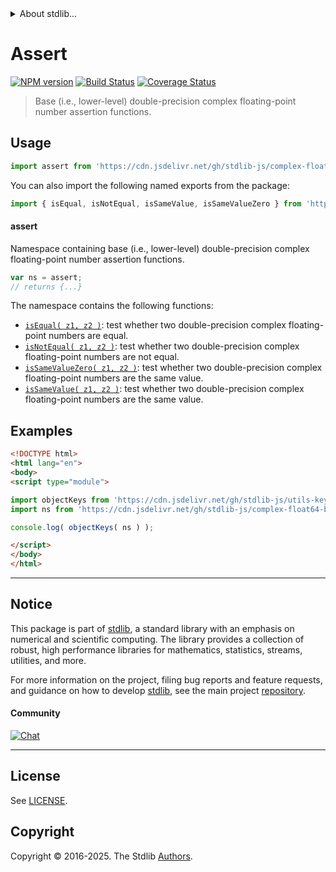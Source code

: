 <!--

@license Apache-2.0

Copyright (c) 2024 The Stdlib Authors.

Licensed under the Apache License, Version 2.0 (the "License");
you may not use this file except in compliance with the License.
You may obtain a copy of the License at

   http://www.apache.org/licenses/LICENSE-2.0

Unless required by applicable law or agreed to in writing, software
distributed under the License is distributed on an "AS IS" BASIS,
WITHOUT WARRANTIES OR CONDITIONS OF ANY KIND, either express or implied.
See the License for the specific language governing permissions and
limitations under the License.

-->


<details>
  <summary>
    About stdlib...
  </summary>
  <p>We believe in a future in which the web is a preferred environment for numerical computation. To help realize this future, we've built stdlib. stdlib is a standard library, with an emphasis on numerical and scientific computation, written in JavaScript (and C) for execution in browsers and in Node.js.</p>
  <p>The library is fully decomposable, being architected in such a way that you can swap out and mix and match APIs and functionality to cater to your exact preferences and use cases.</p>
  <p>When you use stdlib, you can be absolutely certain that you are using the most thorough, rigorous, well-written, studied, documented, tested, measured, and high-quality code out there.</p>
  <p>To join us in bringing numerical computing to the web, get started by checking us out on <a href="https://github.com/stdlib-js/stdlib">GitHub</a>, and please consider <a href="https://opencollective.com/stdlib">financially supporting stdlib</a>. We greatly appreciate your continued support!</p>
</details>

# Assert

[![NPM version][npm-image]][npm-url] [![Build Status][test-image]][test-url] [![Coverage Status][coverage-image]][coverage-url] <!-- [![dependencies][dependencies-image]][dependencies-url] -->

> Base (i.e., lower-level) double-precision complex floating-point number assertion functions.



<section class="usage">

## Usage

```javascript
import assert from 'https://cdn.jsdelivr.net/gh/stdlib-js/complex-float64-base-assert@esm/index.mjs';
```

You can also import the following named exports from the package:

```javascript
import { isEqual, isNotEqual, isSameValue, isSameValueZero } from 'https://cdn.jsdelivr.net/gh/stdlib-js/complex-float64-base-assert@esm/index.mjs';
```

#### assert

Namespace containing base (i.e., lower-level) double-precision complex floating-point number assertion functions.

```javascript
var ns = assert;
// returns {...}
```

The namespace contains the following functions:

<!-- <toc pattern="*"> -->

<div class="namespace-toc">

-   <span class="signature">[`isEqual( z1, z2 )`][@stdlib/complex/float64/base/assert/is-equal]</span><span class="delimiter">: </span><span class="description">test whether two double-precision complex floating-point numbers are equal.</span>
-   <span class="signature">[`isNotEqual( z1, z2 )`][@stdlib/complex/float64/base/assert/is-not-equal]</span><span class="delimiter">: </span><span class="description">test whether two double-precision complex floating-point numbers are not equal.</span>
-   <span class="signature">[`isSameValueZero( z1, z2 )`][@stdlib/complex/float64/base/assert/is-same-value-zero]</span><span class="delimiter">: </span><span class="description">test whether two double-precision complex floating-point numbers are the same value.</span>
-   <span class="signature">[`isSameValue( z1, z2 )`][@stdlib/complex/float64/base/assert/is-same-value]</span><span class="delimiter">: </span><span class="description">test whether two double-precision complex floating-point numbers are the same value.</span>

</div>

<!-- </toc> -->

</section>

<!-- /.usage -->

<!-- Package notes. Make sure to keep an empty line after the `section` element and another before the `/section` close. -->

<section class="notes">

</section>

<!-- /.notes -->

<section class="examples">

## Examples

<!-- TODO: better examples -->

<!-- eslint no-undef: "error" -->

```html
<!DOCTYPE html>
<html lang="en">
<body>
<script type="module">

import objectKeys from 'https://cdn.jsdelivr.net/gh/stdlib-js/utils-keys@esm/index.mjs';
import ns from 'https://cdn.jsdelivr.net/gh/stdlib-js/complex-float64-base-assert@esm/index.mjs';

console.log( objectKeys( ns ) );

</script>
</body>
</html>
```

</section>

<!-- /.examples -->

<!-- Section for related `stdlib` packages. Do not manually edit this section, as it is automatically populated. -->

<section class="related">

</section>

<!-- /.related -->

<!-- Section for all links. Make sure to keep an empty line after the `section` element and another before the `/section` close. -->


<section class="main-repo" >

* * *

## Notice

This package is part of [stdlib][stdlib], a standard library with an emphasis on numerical and scientific computing. The library provides a collection of robust, high performance libraries for mathematics, statistics, streams, utilities, and more.

For more information on the project, filing bug reports and feature requests, and guidance on how to develop [stdlib][stdlib], see the main project [repository][stdlib].

#### Community

[![Chat][chat-image]][chat-url]

---

## License

See [LICENSE][stdlib-license].


## Copyright

Copyright &copy; 2016-2025. The Stdlib [Authors][stdlib-authors].

</section>

<!-- /.stdlib -->

<!-- Section for all links. Make sure to keep an empty line after the `section` element and another before the `/section` close. -->

<section class="links">

[npm-image]: http://img.shields.io/npm/v/@stdlib/complex-float64-base-assert.svg
[npm-url]: https://npmjs.org/package/@stdlib/complex-float64-base-assert

[test-image]: https://github.com/stdlib-js/complex-float64-base-assert/actions/workflows/test.yml/badge.svg?branch=main
[test-url]: https://github.com/stdlib-js/complex-float64-base-assert/actions/workflows/test.yml?query=branch:main

[coverage-image]: https://img.shields.io/codecov/c/github/stdlib-js/complex-float64-base-assert/main.svg
[coverage-url]: https://codecov.io/github/stdlib-js/complex-float64-base-assert?branch=main

<!--

[dependencies-image]: https://img.shields.io/david/stdlib-js/complex-float64-base-assert.svg
[dependencies-url]: https://david-dm.org/stdlib-js/complex-float64-base-assert/main

-->

[chat-image]: https://img.shields.io/gitter/room/stdlib-js/stdlib.svg
[chat-url]: https://app.gitter.im/#/room/#stdlib-js_stdlib:gitter.im

[stdlib]: https://github.com/stdlib-js/stdlib

[stdlib-authors]: https://github.com/stdlib-js/stdlib/graphs/contributors

[umd]: https://github.com/umdjs/umd
[es-module]: https://developer.mozilla.org/en-US/docs/Web/JavaScript/Guide/Modules

[deno-url]: https://github.com/stdlib-js/complex-float64-base-assert/tree/deno
[deno-readme]: https://github.com/stdlib-js/complex-float64-base-assert/blob/deno/README.md
[umd-url]: https://github.com/stdlib-js/complex-float64-base-assert/tree/umd
[umd-readme]: https://github.com/stdlib-js/complex-float64-base-assert/blob/umd/README.md
[esm-url]: https://github.com/stdlib-js/complex-float64-base-assert/tree/esm
[esm-readme]: https://github.com/stdlib-js/complex-float64-base-assert/blob/esm/README.md
[branches-url]: https://github.com/stdlib-js/complex-float64-base-assert/blob/main/branches.md

[stdlib-license]: https://raw.githubusercontent.com/stdlib-js/complex-float64-base-assert/main/LICENSE

<!-- <toc-links> -->

[@stdlib/complex/float64/base/assert/is-equal]: https://github.com/stdlib-js/complex-float64-base-assert-is-equal/tree/esm

[@stdlib/complex/float64/base/assert/is-not-equal]: https://github.com/stdlib-js/complex-float64-base-assert-is-not-equal/tree/esm

[@stdlib/complex/float64/base/assert/is-same-value-zero]: https://github.com/stdlib-js/complex-float64-base-assert-is-same-value-zero/tree/esm

[@stdlib/complex/float64/base/assert/is-same-value]: https://github.com/stdlib-js/complex-float64-base-assert-is-same-value/tree/esm

<!-- </toc-links> -->

</section>

<!-- /.links -->
